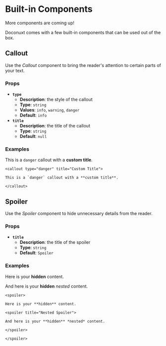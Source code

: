 # Built-in Components

<callout type="warning" title="Work In Progress">

More components are coming up!

</callout>

Doconuxt comes with a few built-in components that can be used out of the box.

## Callout

Use the *Callout* component to bring the reader's attention to certain parts of your text.

### Props

- **`type`**
  - **Description**: the style of the callout
  - **Type**: `string`
  - **Values**: `info`, `warning`, `danger`
  - **Default**: `info`
- **`title`**
  - **Description**: the title of the callout
  - **Type**: `string`
  - **Default**: `null`

### Examples

<callout type="danger" title="Custom Title">

This is a `danger` callout with a **custom title**.

</callout>

```md{}[md]
<callout type="danger" title="Custom Title">

This is a `danger` callout with a **custom title**.

</callout>
```

## Spoiler

Use the *Spoiler* component to hide unnecessary details from the reader.

### Props

- **`title`**
  - **Description**: the title of the spoiler
  - **Type**: `string`
  - **Default**: `Spoiler`

### Examples

<spoiler>

Here is your **hidden** content.

<spoiler title="Nested Spoiler">

And here is your **hidden** *nested* content.

</spoiler>

</spoiler>

```md{}[md]
<spoiler>

Here is your **hidden** content.

<spoiler title="Nested Spoiler">

And here is your **hidden** *nested* content.

</spoiler>

</spoiler>
```
